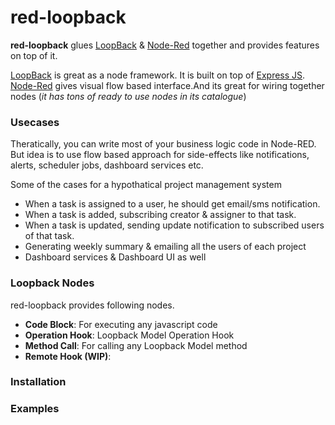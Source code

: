 # red-loopback
**red-loopback** glues [LoopBack](https://loopback.io/) &amp; [Node-Red](https://nodered.org/) together and provides features on top of it. 

[LoopBack](https://loopback.io/) is great as a node framework. It is built on top of [Express JS](https://expressjs.com/).  
[Node-Red](https://nodered.org/) gives visual flow based interface.And its great for wiring together nodes (*it has tons of ready to use nodes in its catalogue*)  

### Usecases
Theratically, you can write most of your business logic code in Node-RED. But idea is to use flow based approach for side-effects like notifications, alerts, scheduler jobs, dashboard services etc. 

Some of the cases for a hypothatical project management system
* When a task is assigned to a user, he should get email/sms notification.
* When a task is added, subscribing creator & assigner to that task. 
* When a task is updated, sending update notification to subscribed users of that task. 
* Generating weekly summary & emailing all the users of each project
* Dashboard services & Dashboard UI as well

### Loopback Nodes  
red-loopback provides following nodes.
* **Code Block**: For executing any javascript code
* **Operation Hook**: Loopback Model Operation Hook
* **Method Call**: For calling any Loopback Model method
* **Remote Hook (WIP)**:


### Installation

### Examples